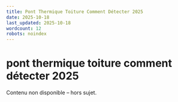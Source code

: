 ```yaml
---
title: Pont Thermique Toiture Comment Détecter 2025
date: 2025-10-18
last_updated: 2025-10-18
wordcount: 12
robots: noindex
---
```


# pont thermique toiture comment détecter 2025

Contenu non disponible – hors sujet.
